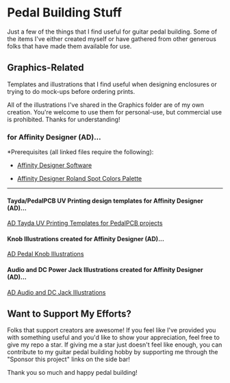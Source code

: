 # Pedal Building Stuff

Just a few of the things that I find useful for guitar pedal building. Some of the items I've either created myself or have gathered from other generous folks that have made them available for use.

## Graphics-Related

Templates and illustrations that I find useful when designing enclosures or trying to do mock-ups before ordering prints.

All of the illustrations I've shared in the Graphics folder are of my own creation. You're welcome to use them for personal-use, but commercial use is prohibited. Thanks for understanding!

### for Affinity Designer (AD)...
*Prerequisites (all linked files require the following):

<ul>
<li>

[Affinity Designer Software](https://affinity.serif.com/en-gb/)

</li>
<li>

[Affinity Designer Roland Spot Colors Palette](https://github.com/brettcoppolo/PedalBuildingStuff/blob/main/UV%20Printing%20Templates%20-%20Affinity%20Designer/Prerequisites/Roland%20Color%20System%20Library%20(spots).afpalette)

</li>
</ul>

<hr/>

#### Tayda/PedalPCB UV Printing design templates for Affinity Designer (AD)...

[AD Tayda UV Printing Templates for PedalPCB projects](https://github.com/brettcoppolo/PedalBuildingStuff/tree/main/UV%20Printing%20Templates%20-%20Affinity%20Designer)

#### Knob Illustrations created for Affinity Designer (AD)...

[AD Pedal Knob Illustrations](https://github.com/brettcoppolo/PedalBuildingStuff/tree/main/Graphics/Pedal%20Hardware/Knobs)

#### Audio and DC Power Jack Illustrations created for Affinity Designer (AD)...

[AD Audio and DC Jack Illustrations](https://github.com/brettcoppolo/PedalBuildingStuff/tree/main/Graphics/Pedal%20Hardware/Jacks)


## Want to Support My Efforts?

Folks that support creators are awesome! If you feel like I've provided you with something useful and you'd like to show your appreciation, feel free to give my repo a star. If giving me a star just doesn't feel like enough, you can contribute to my guitar pedal building hobby by supporting me through the "Sponsor this project" links on the side bar!

Thank you so much and happy pedal building!

